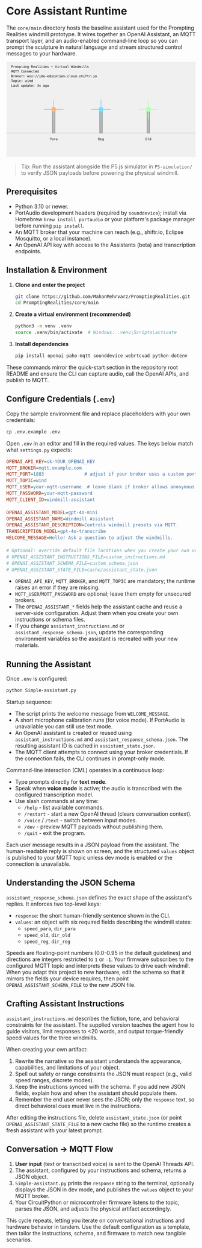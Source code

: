 # Core Assistant Runtime
The `core/main` directory hosts the baseline assistant used for the Prompting Realities windmill prototype. It wires together an OpenAI Assistant, an MQTT transport layer, and an audio-enabled command-line loop so you can prompt the sculpture in natural language and stream structured control messages to your hardware.

![Windmill simulator showing P5.js preview of the windmill prototype](../../docs/assets/windmill-simulation.png)

> Tip: Run the assistant alongside the P5.js simulator in `P5-simulation/` to verify JSON payloads before powering the physical windmill.

## Prerequisites
- Python 3.10 or newer.
- PortAudio development headers (required by `sounddevice`); install via Homebrew `brew install portaudio` or your platform's package manager before running `pip install`.
- An MQTT broker that your machine can reach (e.g., shiftr.io, Eclipse Mosquitto, or a local instance).
- An OpenAI API key with access to the Assistants (beta) and transcription endpoints.

## Installation & Environment
1. **Clone and enter the project**
   ```bash
   git clone https://github.com/MahanMehrvarz/PromptingRealities.git
   cd PromptingRealities/core/main
   ```
2. **Create a virtual environment (recommended)**
   ```bash
   python3 -m venv .venv
   source .venv/bin/activate  # Windows: .venv\Scripts\activate
   ```
3. **Install dependencies**
   ```bash
   pip install openai paho-mqtt sounddevice webrtcvad python-dotenv
   ```

These commands mirror the quick-start section in the repository root README and ensure the CLI can capture audio, call the OpenAI APIs, and publish to MQTT.

## Configure Credentials (`.env`)
Copy the sample environment file and replace placeholders with your own credentials:

```bash
cp .env.example .env
```

Open `.env` in an editor and fill in the required values. The keys below match what `settings.py` expects:

```ini
OPENAI_API_KEY=sk-YOUR_OPENAI_KEY
MQTT_BROKER=mqtt.example.com
MQTT_PORT=1883               # adjust if your broker uses a custom port
MQTT_TOPIC=wind
MQTT_USER=your-mqtt-username  # leave blank if broker allows anonymous access
MQTT_PASSWORD=your-mqtt-password
MQTT_CLIENT_ID=windmill-assistant

OPENAI_ASSISTANT_MODEL=gpt-4o-mini
OPENAI_ASSISTANT_NAME=Windmill Assistant
OPENAI_ASSISTANT_DESCRIPTION=Controls windmill presets via MQTT.
TRANSCRIPTION_MODEL=gpt-4o-transcribe
WELCOME_MESSAGE=Hello! Ask a question to adjust the windmills.

# Optional: override default file locations when you create your own versions
# OPENAI_ASSISTANT_INSTRUCTIONS_FILE=custom_instructions.md
# OPENAI_ASSISTANT_SCHEMA_FILE=custom_schema.json
# OPENAI_ASSISTANT_STATE_FILE=cache/assistant_state.json
```

- `OPENAI_API_KEY`, `MQTT_BROKER`, and `MQTT_TOPIC` are mandatory; the runtime raises an error if they are missing.
- `MQTT_USER`/`MQTT_PASSWORD` are optional; leave them empty for unsecured brokers.
- The `OPENAI_ASSISTANT_*` fields help the assistant cache and reuse a server-side configuration. Adjust them when you create your own instructions or schema files.
- If you change `assistant_instructions.md` or `assistant_response_schema.json`, update the corresponding environment variables so the assistant is recreated with your new materials.

## Running the Assistant
Once `.env` is configured:

```bash
python Simple-assistant.py
```

Startup sequence:
- The script prints the welcome message from `WELCOME_MESSAGE`.
- A short microphone calibration runs (for voice mode). If PortAudio is unavailable you can still use text mode.
- An OpenAI assistant is created or reused using `assistant_instructions.md` and `assistant_response_schema.json`. The resulting assistant ID is cached in `assistant_state.json`.
- The MQTT client attempts to connect using your broker credentials. If the connection fails, the CLI continues in prompt-only mode.

Command-line interaction (CML) operates in a continuous loop:
- Type prompts directly for **text mode**.
- Speak when **voice mode** is active; the audio is transcribed with the configured transcription model.
- Use slash commands at any time:
  - `/help` - list available commands.
  - `/restart` - start a new OpenAI thread (clears conversation context).
  - `/voice` / `/text` - switch between input modes.
  - `/dev` - preview MQTT payloads without publishing them.
  - `/quit` - exit the program.

Each user message results in a JSON payload from the assistant. The human-readable reply is shown on screen, and the structured `values` object is published to your MQTT topic unless dev mode is enabled or the connection is unavailable.

## Understanding the JSON Schema
`assistant_response_schema.json` defines the exact shape of the assistant's replies. It enforces two top-level keys:

- `response`: the short human-friendly sentence shown in the CLI.
- `values`: an object with six required fields describing the windmill states:
  - `speed_para`, `dir_para`
  - `speed_old`, `dir_old`
  - `speed_reg`, `dir_reg`

Speeds are floating-point numbers (0.0-0.95 in the default guidelines) and directions are integers restricted to `1` or `-1`. Your firmware subscribes to the configured MQTT topic and interprets these values to drive each windmill. When you adapt this project to new hardware, edit the schema so that it mirrors the fields your device requires, then point `OPENAI_ASSISTANT_SCHEMA_FILE` to the new JSON file.

## Crafting Assistant Instructions
`assistant_instructions.md` describes the fiction, tone, and behavioral constraints for the assistant. The supplied version teaches the agent how to guide visitors, limit responses to <20 words, and output torque-friendly speed values for the three windmills.

When creating your own artifact:
1. Rewrite the narrative so the assistant understands the appearance, capabilities, and limitations of your object.
2. Spell out safety or range constraints the JSON must respect (e.g., valid speed ranges, discrete modes).
3. Keep the instructions synced with the schema. If you add new JSON fields, explain how and when the assistant should populate them.
4. Remember the end user never sees the JSON; only the `response` text, so direct behavioral cues must live in the instructions.

After editing the instructions file, delete `assistant_state.json` (or point `OPENAI_ASSISTANT_STATE_FILE` to a new cache file) so the runtime creates a fresh assistant with your latest prompt.

## Conversation -> MQTT Flow
1. **User input** (text or transcribed voice) is sent to the OpenAI Threads API.
2. The assistant, configured by your instructions and schema, returns a JSON object.
3. `Simple-assistant.py` prints the `response` string to the terminal, optionally displays the JSON in dev mode, and publishes the `values` object to your MQTT broker.
4. Your CircuitPython or microcontroller firmware listens to the topic, parses the JSON, and adjusts the physical artifact accordingly.

This cycle repeats, letting you iterate on conversational instructions and hardware behavior in tandem. Use the default configuration as a template, then tailor the instructions, schema, and firmware to match new tangible scenarios.
